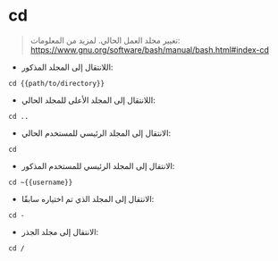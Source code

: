 # cd

> تغيير مجلد العمل الحالي.
> لمزيد من المعلومات: <https://www.gnu.org/software/bash/manual/bash.html#index-cd>

- اللانتقال إلى المجلد المذكور:

`cd {{path/to/directory}}`

- اللانتقال إلى المجلد الأعلى للمجلد الحالي:

`cd ..`

- الانتقال إلى المجلد الرئيسي للمستخدم الحالي:

`cd`

- الانتقال إلى المجلد الرئيسي للمستخدم المذكور:

`cd ~{{username}}`

- الانتقال إلى المجلد الذي تم اختياره سابقًا:

`cd -`

- الانتقال إلى مجلد الجذر:

`cd /`
